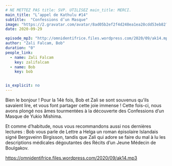 ```yaml
---
# NE METTEZ PAS title: SVP. UTILISEZ main_title: MERCI.
main_title: "L’appel de Kathulu #14"
subtitle:  "Confessions d’un Masque"
image: "https://2.gravatar.com/avatar/8ad05b2ef2f4d248ea1ea28cdd53eb82?s=96&d=identicon&r=G"
date: 2020-09-29

episode_mp3: "http://omnidentifrice.files.wordpress.com/2020/09/ak14.mp3"
author: "Zali Falcam, Bob"
duration: "0"
people_link: 
  - name: Zali Falcam
    key: zalifalcam
  - name: Bob
    key: bob


is_explicit: no
---
```


<PodcastHeader/>

<!-- ECRIRE LA DESCRIPTION DE L'EPISODE SOUS CETTE LIGNE -->

<p>Bien le bonjour ! Pour la 14è fois, Bob et Zali se sont souvenus qu’ils savaient lire, et vous font partager cette joie immense ! Cette fois-ci, nous avons plongé nos âmes tourmentées à la découverte des&nbsp;Confessions d’un Masque de Yukio Mishima.</p>



<p>Et comme d’habitude, nous vous recommandons aussi nos dernières lectures : Bob vous parle de Lettre a Helga un roman épisolaire Islandais signé Bergsveinn Birgisson, tandis que Zali qui adore se faire du mal à lu les descriptions médicales dégoutantes des&nbsp;Récits d’un Jeune Médecin de Boulgakov.</p>



 
<a href="https://omnidentifrice.files.wordpress.com/2020/09/ak14.mp3" rel="nofollow">https://omnidentifrice.files.wordpress.com/2020/09/ak14.mp3</a>
 


